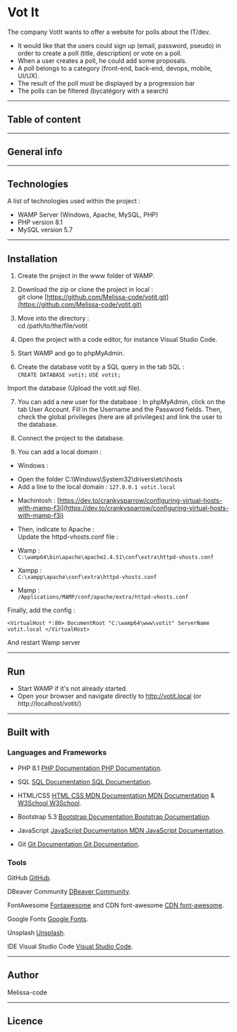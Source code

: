 # Vot It 

The company VotIt wants to offer a website for polls about the IT/dev. 
* It would like that the users could sign up (email, password, pseudo) in order to create a poll (title, description) or vote on a poll. 
* When a user creates a poll, he could add some proposals. 
* A poll belongs to a category (front-end, back-end, devops, mobile, UI/UX).
* The result of the poll must be displayed by a progression bar
* The polls can be filtered (bycatégory with a search)   

--- 

## Table of content  

--- 

## General info   

---  

## Technologies 

A list of technologies used within the project :   
* WAMP Server (Windows, Apache, MySQL, PHP)  
* PHP version 8.1  
* MySQL version 5.7

---   

## Installation  

1. Create the project in the www folder of WAMP.  

2. Download the zip or clone the project in local :  
git clone [https://github.com/Melissa-code/votit.git](https://github.com/Melissa-code/votit.git)

3. Move into the directory :  
cd /path/to/the/file/votit  

4. Open the project with a code editor, for instance Visual Studio Code.  

5. Start WAMP and go to phpMyAdmin.  

6. Create the database votit by a SQL query in the tab SQL :  
`CREATE DATABASE votit;`
`USE votit;`

Import the database (Upload the votit.sql file).  

7. You can add a new user for the database :
In phpMyAdmin, click on the tab User Account. Fill in the Username and the Password fields. Then, check the global privileges (here are all privileges) and link the user to the database.

8. Connect the project to the database. 

9. You can add a local domain :  

* Windows :
- Open the folder C:\Windows\System32\drivers\etc\hosts
- Add a line to the local domain : 
`127.0.0.1 votit.local`

* Machintosh : 
[https://dev.to/crankysparrow/configuring-virtual-hosts-with-mamp-f3i](https://dev.to/crankysparrow/configuring-virtual-hosts-with-mamp-f3i) 

* Then, indicate to Apache  :   
Update the httpd-vhosts.conf file :   
* Wamp :  
`C:\wamp64\bin\apache\apache2.4.51\conf\extra\httpd-vhosts.conf`
* Xampp :  
`C:\xampp\apache\conf\extra\httpd-vhosts.conf` 
* Mamp :  
`/Applications/MAMP/conf/apache/extra/httpd-vhosts.conf`
   
Finally, add the config : 

`<VirtualHost *:80>
DocumentRoot "C:\wamp64\www\votit"
ServerName votit.local
</VirtualHost>`    


And restart Wamp server  

---  

## Run 

* Start WAMP if it's not already started.  
* Open your browser and navigate directly to http://votit.local  (or http://localhost/votit/)   

---  

## Built with  

### Languages and Frameworks  

* PHP 8.1 [PHP Documentation PHP Documentation](https://www.php.net/manual/fr/index.php).   

* SQL [SQL Documentation SQL Documentation](https://sql.sh/).   

* HTML/CSS [HTML CSS MDN Documentation MDN Documentation](https://developer.mozilla.org/fr/docs/Web) & [W3School W3School](https://www.w3schools.com/).   

* Bootstrap 5.3 [Bootstrap Documentation Bootstrap Documentation](https://getbootstrap.com/).   
 
* JavaScript [JavaScript Documentation MDN JavaScript Documentation](https://developer.mozilla.org/fr/docs/Web/JavaScript).   

* Git [Git Documentation Git Documentation](https://git-scm.com/doc).  

### Tools  

GitHub [GitHub](https://github.com/).

DBeaver Community [DBeaver Community]().

FontAwesome [Fontawesome](https://fontawesome.com/icons) and CDN font-awesome [CDN font-awesome](https://cdnjs.com/libraries/font-awesome). 

Google Fonts [Google Fonts](https://fonts.google.com/).

Unsplash [Unsplash](https://unsplash.com/fr).

IDE
Visual Studio Code [Visual Studio Code](https://code.visualstudio.com/).

---   

## Author    

Melissa-code  

---   

## Licence  

